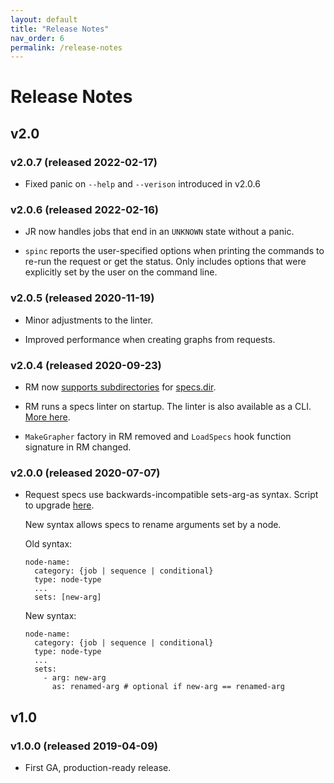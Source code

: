 ```yaml
---
layout: default
title: "Release Notes"
nav_order: 6
permalink: /release-notes
---
```


# Release Notes

## v2.0

### v2.0.7 (released 2022-02-17)

* Fixed panic on `--help` and `--verison` introduced in v2.0.6

### v2.0.6 (released 2022-02-16)

* JR now handles jobs that end in an `UNKNOWN` state without a panic.

* `spinc` reports the user-specified options when printing the commands to re-run the request or get the status. Only includes options that were explicitly set by the user on the command line.

### v2.0.5 (released 2020-11-19)

* Minor adjustments to the linter.

* Improved performance when creating graphs from requests.

### v2.0.4 (released 2020-09-23)

* RM now [supports subdirectories](/spincycle/v2.0/develop/requests) for [specs.dir](/spincycle/v2.0/operate/configure#rm.specs.dir).

* RM runs a specs linter on startup. The linter is also available as a CLI. [More here](/spincycle/v2.0/develop/requests).

* `MakeGrapher` factory in RM removed and `LoadSpecs` hook function signature in RM changed.

### v2.0.0 (released 2020-07-07)

* Request specs use backwards-incompatible sets-arg-as syntax. Script to upgrade [here](https://github.com/square/spincycle/tree/master/util/reformat-yaml/).

  New syntax allows specs to rename arguments set by a node.

  Old syntax:
  ```
  node-name:
    category: {job | sequence | conditional}
    type: node-type
    ...
    sets: [new-arg]
  ```
  New syntax:
  ```
  node-name:
    category: {job | sequence | conditional}
    type: node-type
    ...
    sets:
      - arg: new-arg
        as: renamed-arg # optional if new-arg == renamed-arg
  ```

## v1.0

### v1.0.0 (released 2019-04-09)

* First GA, production-ready release.
